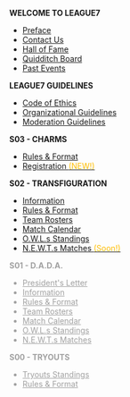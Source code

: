 <!-- docs/_sidebar.md -->
**WELCOME TO LEAGUE7**
* [Preface](/ "LEAGUE7 | Preface")
* [Contact Us](contact-us.md "L7 | Contact Us")
* [Hall of Fame</span>](/hall-of-fame.md "L7 | Hall of Fame")
* [Quidditch Board](/quidditch-board.md "L7 | Quidditch Board")
* [Past Events](/community-events/past-events "L7 | Past Events")

**LEAGUE7 GUIDELINES**
* [Code of Ethics](codeofethics.md "L7 | Code of Ethics")
* [Organizational Guidelines](organizational-guidelines.md "L7 | Organizational Guidelines")
* [Moderation Guidelines](moderation-guidelines.md "L7 | Moderation Guidelines") 

**S03 - CHARMS**
* [Rules & Format](/season/03/rules-format.md "L7 | Season Rules & Format") 
* [Registration <span style="color:#ffbd00">(NEW!)</span>](registration.md "L7 | Registration")

**S02 - TRANSFIGURATION**
* [Information](/season/02/information.md "L7 | S02 General Information")
* [Rules & Format](/season/02/rules-format.md "L7 | Season Rules & Format") 
* [Team Rosters](/season/02/team-rosters.md "L7 | Team Rosters")
* [Match Calendar](/season/02/calendar.md "L7 | Match Calendar") 
* [O.W.L.s Standings](/season/02/owls-standings.md "L7 | Season Standings")
* [N.E.W.T.s Matches <span style="color:#ffbd00">(Soon!)</span>](/season/02/owls-standings.md "")

<span style="opacity:40%;">

**S01 - D.A.D.A.**
* [President's Letter](/season/01/president-letter.md "L7 | S01 President's Letter")
* [Information](/season/01/information.md "L7 | S01 General Information")
* [Rules & Format](/season/01/rules-format.md "L7 | Season Rules & Format") 
* [Team Rosters](/season/01/team-rosters.md "L7 | Team Rosters")
* [Match Calendar](/season/01/calendar.md "L7 | Match Calendar") 
* [O.W.L.s Standings](/season/01/standings.md "L7 | Season Standings")
* [N.E.W.T.s Matches](/season/01/matches.md "L7 | Matches Details")

**S00 - TRYOUTS**
* [Tryouts Standings](/season/00/standings.md "L7 | Tryouts Standings")
* [Rules & Format](/season/00/rules-format.md "L7 | Tryout Season")

</span>